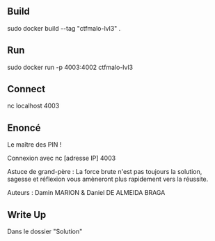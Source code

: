 ## Build
sudo docker build --tag "ctfmalo-lvl3" .

## Run 
sudo docker run  -p 4003:4002 ctfmalo-lvl3

## Connect 
nc localhost 4003

## Enoncé
Le maître des PIN !

Connexion avec nc [adresse IP] 4003

Astuce de grand-père : La force brute n'est pas toujours la solution, sagesse et réflexion vous amèneront plus rapidement vers la réussite.

Auteurs : Damin MARION & Daniel DE ALMEIDA BRAGA

## Write Up
Dans le dossier "Solution"
